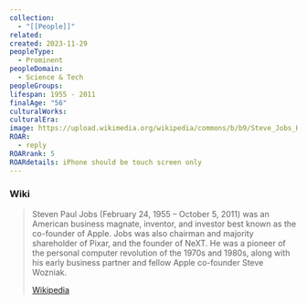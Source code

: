 ```yaml
---
collection:
  - "[[People]]"
related: 
created: 2023-11-29
peopleType:
  - Prominent
peopleDomain:
  - Science & Tech
peopleGroups: 
lifespan: 1955 - 2011
finalAge: "56"
culturalWorks: 
culturalEra: 
image: https://upload.wikimedia.org/wikipedia/commons/b/b9/Steve_Jobs_Headshot_2010-CROP.jpg
ROAR:
  - reply
ROARrank: 5
ROARdetails: iPhone should be touch screen only
---
```



### Wiki
> Steven Paul Jobs (February 24, 1955 – October 5, 2011) was an American business magnate, inventor, and investor best known as the co-founder of Apple. Jobs was also chairman and majority shareholder of Pixar, and the founder of NeXT. He was a pioneer of the personal computer revolution of the 1970s and 1980s, along with his early business partner and fellow Apple co-founder Steve Wozniak.
>
> [Wikipedia](https://en.wikipedia.org/wiki/Steve%20Jobs)